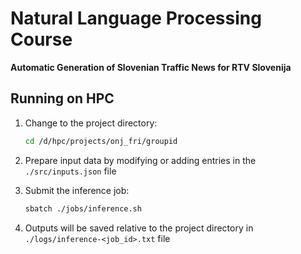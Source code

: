 # Natural Language Processing Course  
**Automatic Generation of Slovenian Traffic News for RTV Slovenija**

## Running on HPC

1. Change to the project directory:
   ```bash
   cd /d/hpc/projects/onj_fri/groupid

2. Prepare input data by modifying or adding entries in the
   `./src/inputs.json` file

3. Submit the inference job:
    ```bash
   sbatch ./jobs/inference.sh

5. Outputs will be saved relative to the project directory in  `./logs/inference-<job_id>.txt` file
